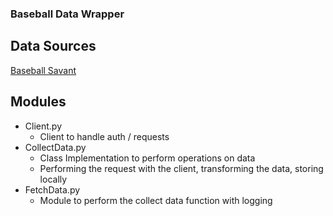### Baseball Data Wrapper

## Data Sources
[Baseball Savant](https://baseballsavant.mlb.com/)

## Modules

- Client.py
  - Client to handle auth / requests 
- CollectData.py
  - Class Implementation to perform operations on data
  - Performing the request with the client, transforming the data, storing locally
- FetchData.py
  - Module to perform the collect data function with logging

